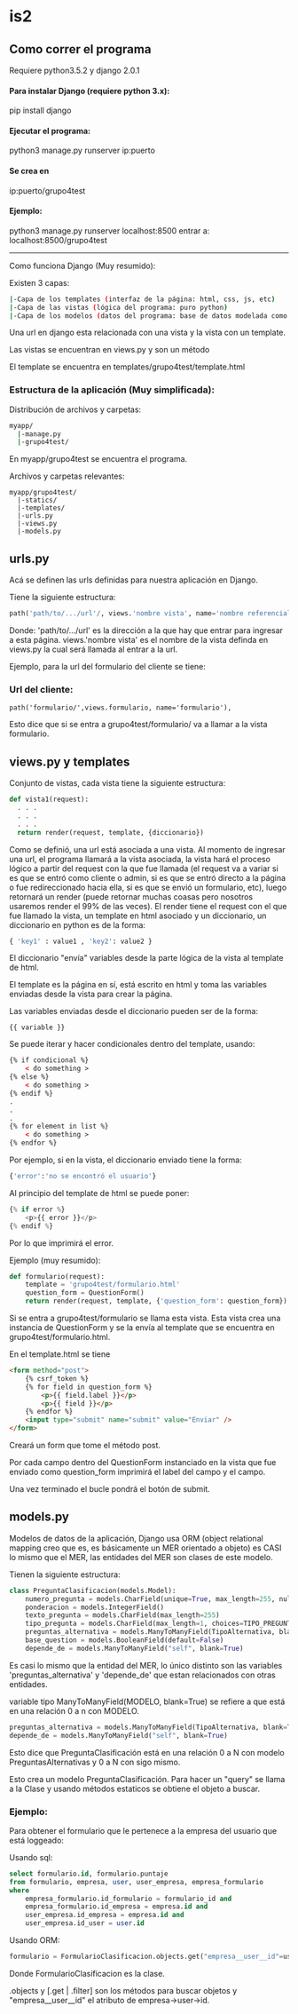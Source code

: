 # is2

## Como correr el programa

Requiere python3.5.2 y django 2.0.1

#### Para instalar Django (requiere python 3.x): 
pip install django

#### Ejecutar el programa:
python3 manage.py runserver ip:puerto

#### Se crea en 
ip:puerto/grupo4test

#### Ejemplo: 
python3 manage.py runserver localhost:8500
entrar a: localhost:8500/grupo4test

*********************

Como funciona Django (Muy resumido):

Existen 3 capas:

``` bash
|-Capa de los templates (interfaz de la página: html, css, js, etc)
|-Capa de las vistas (lógica del programa: puro python)
|-Capa de los modelos (datos del programa: base de datos modelada como objetos)
``` 

Una url en django esta relacionada con una vista y la vista con un template.

Las vistas se encuentran en views.py y son un método

El template se encuentra en templates/grupo4test/template.html

### Estructura de la aplicación (Muy simplificada):

Distribución de archivos y carpetas:

``` bash
myapp/
  |-manage.py
  |-grupo4test/
```
 
En myapp/grupo4test se encuentra el programa.

Archivos y carpetas relevantes:
```
myapp/grupo4test/
  |-statics/ 
  |-templates/
  |-urls.py  
  |-views.py  
  |-models.py
```
 
## urls.py
Acá se definen las urls definidas para nuestra aplicación en Django.

Tiene la siguiente estructura:
``` python
path('path/to/.../url'/, views.'nombre vista', name='nombre referencial'),
```
Donde:
'path/to/.../url' es la dirección a la que hay que entrar para ingresar a esta página.
views.'nombre vista' es el nombre de la vista definda en views.py la cual será llamada al entrar a la url.

Ejemplo, para la url del formulario del cliente se tiene:

### Url del cliente:
    path('formulario/',views.formulario, name='formulario'),

Esto dice que si se entra a grupo4test/formulario/ va a llamar a la vista formulario.

## views.py y templates
Conjunto de vistas, cada vista tiene la siguiente estructura:

``` python
def vista1(request):
  . . .
  . . .
  . . .
  return render(request, template, {diccionario})
```

Como se definió, una url está asociada a una vista. Al momento de ingresar una url, 
el programa llamará a la vista asociada, la vista hará el proceso lógico a partir del request con la que fue llamada (el request va a variar si es que se entró como cliente o admin, si es que se entró directo a la página o fue redireccionado hacia ella, si es que se envió un formulario, etc), luego retornará un render (puede retornar muchas coasas pero nosotros usaremos render el 99% de las veces). El render tiene el request con el que fue llamado la vista, un template en html asociado y un diccionario, un diccionario en python es de la forma: 
```python
{ 'key1' : value1 , 'key2': value2 }
```
El diccionario "envía" variables desde la parte lógica de la vista al template de html.

El template es la página en sí, está escrito en html y toma las variables enviadas desde la vista para crear la página.

Las variables enviadas desde el diccionario pueden ser de la forma: 
```
{{ variable }} 
```
Se puede iterar y hacer condicionales dentro del template, usando:
```html
{% if condicional %}
	< do something > 
{% else %}
	< do something >
{% endif %}
. 
. 
.
{% for element in list %}
	< do something >
{% endfor %}
```
Por ejemplo, si en la vista, el diccionario enviado tiene la forma: 
```python
{'error':'no se encontró el usuario'}
```
Al principio del template de html se puede poner:
```python
{% if error %}
	<p>{{ error }}</p>
{% endif %}
```
Por lo que imprimirá el error.

Ejemplo (muy resumido):

```python
def formulario(request):
	template = 'grupo4test/formulario.html'
	question_form = QuestionForm()
	return render(request, template, {'question_form': question_form})
```

Si se entra a grupo4test/formulario se llama esta vista.
Esta vista crea una instancia de QuestionForm y se la envía al template que se encuentra en grupo4test/formulario.html.

En el template.html se tiene 

```html
<form method="post">
	{% csrf_token %}
	{% for field in question_form %}
		<p>{{ field.label }}</p>
		<p>{{ field }}</p>
	{% endfor %}
	<input type="submit" name="submit" value="Enviar" />
</form>
```

Creará un form que tome el método post.

Por cada campo dentro del QuestionForm instanciado en la vista que fue enviado como question_form imprimirá el label del campo y el campo.

Una vez terminado el bucle pondrá el botón de submit.

## models.py

Modelos de datos de la aplicación, Django usa ORM (object relational mapping creo que es, es básicamente un MER orientado a objeto) es CASI lo mismo que el MER, las entidades del MER son clases de este modelo.

Tienen la siguiente estructura:

``` python
class PreguntaClasificacion(models.Model):
	numero_pregunta = models.CharField(unique=True, max_length=255, null=True, blank=True)
	ponderacion = models.IntegerField()
	texto_pregunta = models.CharField(max_length=255)
	tipo_pregunta = models.CharField(max_length=1, choices=TIPO_PREGUNTA, blank=True, default='a', null=True)
	preguntas_alternativa = models.ManyToManyField(TipoAlternativa, blank=True)
	base_question = models.BooleanField(default=False)
	depende_de = models.ManyToManyField("self", blank=True)

```

Es casi lo mismo que la entidad del MER, lo único distinto son las variables 'preguntas_alternativa' y 'depende_de' que estan relacionados con otras entidades.

variable tipo ManyToManyField(MODELO, blank=True) se refiere a que está en una relación 0 a n con MODELO.
``` python
preguntas_alternativa = models.ManyToManyField(TipoAlternativa, blank=True)
depende_de = models.ManyToManyField("self", blank=True)
```
Esto dice que PreguntaClasificación está en una relación 0 a N con modelo PreguntasAlternativas y 0 a N con sigo mismo.

Esto crea un modelo PreguntaClasificación. Para hacer un "query" se llama a la Clase y usando métodos estaticos se obtiene el objeto a buscar.

### Ejemplo: 
Para obtener el formulario que le pertenece a la empresa del usuario que está loggeado:

Usando sql:
``` sql
select formulario.id, formulario.puntaje
from formulario, empresa, user, user_empresa, empresa_formulario
where 
	empresa_formulario.id_formulario = formulario_id and
	empresa_formulario.id_empresa = empresa.id and
	user_empresa.id_empresa = empresa.id and
	user_empresa.id_user = user.id
```

Usando ORM:

``` python
formulario = FormularioClasificacion.objects.get("empresa__user__id"=user.id)
```

Donde FormularioClasificacion es la clase.

.objects y [.get | .filter] son los métodos para buscar objetos y "empresa__user__id" el atributo de empresa->user->id.
